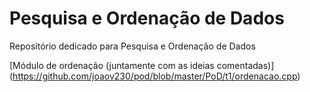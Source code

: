 # Pesquisa e Ordenação de Dados
Repositório dedicado para Pesquisa e Ordenação de Dados

[Módulo de ordenação (juntamente com as ideias comentadas)] (https://github.com/joaov230/pod/blob/master/PoD/t1/ordenacao.cpp)
